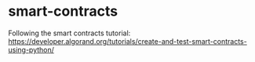 # smart-contracts
Following the smart contracts tutorial: https://developer.algorand.org/tutorials/create-and-test-smart-contracts-using-python/
